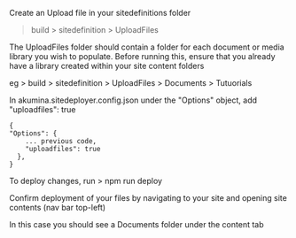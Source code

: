 Create an Upload file in your sitedefinitions folder

> build > sitedefinition > UploadFiles

The UploadFiles folder should contain a folder for each document or media library you wish to populate. Before running this, ensure that you already have a library created within your site content folders

eg > build > sitedefinition > UploadFiles > Documents > Tutuorials

In akumina.sitedeployer.config.json under the "Options" object, add "uploadfiles": true

	{
	"Options": {
		... previous code, 
	    "uploadfiles": true
	  },
	}

To deploy changes, run > npm run deploy 

Confirm deployment of your files by navigating to your site and opening site contents (nav bar top-left)

In this case you should see a Documents folder under the content tab
